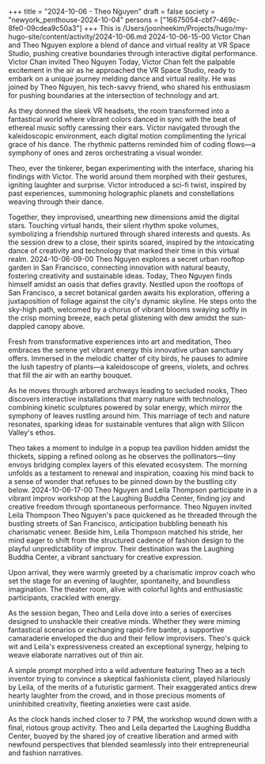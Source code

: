 +++
title = "2024-10-06 - Theo Nguyen"
draft = false
society = "newyork_penthouse-2024-10-04"
persons = ["16675054-cbf7-469c-8fe0-09cdea9c50a3"]
+++
This is /Users/joonheekim/Projects/hugo/my-hugo-site/content/activity/2024-10-06.md
2024-10-06-15-00
Victor Chan and Theo Nguyen explore a blend of dance and virtual reality at VR Space Studio, pushing creative boundaries through interactive digital performance.
Victor Chan invited Theo Nguyen
Today, Victor Chan felt the palpable excitement in the air as he approached the VR Space Studio, ready to embark on a unique journey melding dance and virtual reality. He was joined by Theo Nguyen, his tech-savvy friend, who shared his enthusiasm for pushing boundaries at the intersection of technology and art. 

As they donned the sleek VR headsets, the room transformed into a fantastical world where vibrant colors danced in sync with the beat of ethereal music softly caressing their ears. Victor navigated through the kaleidoscopic environment, each digital motion complimenting the lyrical grace of his dance. The rhythmic patterns reminded him of coding flows—a symphony of ones and zeros orchestrating a visual wonder.

Theo, ever the tinkerer, began experimenting with the interface, sharing his findings with Victor. The world around them morphed with their gestures, igniting laughter and surprise. Victor introduced a sci-fi twist, inspired by past experiences, summoning holographic planets and constellations weaving through their dance.

Together, they improvised, unearthing new dimensions amid the digital stars. Touching virtual hands, their silent rhythm spoke volumes, symbolizing a friendship nurtured through shared interests and quests. As the session drew to a close, their spirits soared, inspired by the intoxicating dance of creativity and technology that marked their time in this virtual realm.
2024-10-06-09-00
Theo Nguyen explores a secret urban rooftop garden in San Francisco, connecting innovation with natural beauty, fostering creativity and sustainable ideas.
Today, Theo Nguyen finds himself amidst an oasis that defies gravity. Nestled upon the rooftops of San Francisco, a secret botanical garden awaits his exploration, offering a juxtaposition of foliage against the city's dynamic skyline. He steps onto the sky-high path, welcomed by a chorus of vibrant blooms swaying softly in the crisp morning breeze, each petal glistening with dew amidst the sun-dappled canopy above.

Fresh from transformative experiences into art and meditation, Theo embraces the serene yet vibrant energy this innovative urban sanctuary offers. Immersed in the melodic chatter of city birds, he pauses to admire the lush tapestry of plants—a kaleidoscope of greens, violets, and ochres that fill the air with an earthy bouquet.

As he moves through arbored archways leading to secluded nooks, Theo discovers interactive installations that marry nature with technology, combining kinetic sculptures powered by solar energy, which mirror the symphony of leaves rustling around him. This marriage of tech and nature resonates, sparking ideas for sustainable ventures that align with Silicon Valley's ethos.

Theo takes a moment to indulge in a popup tea pavilion hidden amidst the thickets, sipping a refined oolong as he observes the pollinators—tiny envoys bridging complex layers of this elevated ecosystem. The morning unfolds as a testament to renewal and inspiration, coaxing his mind back to a sense of wonder that refuses to be pinned down by the bustling city below.
2024-10-06-17-00
Theo Nguyen and Leila Thompson participate in a vibrant improv workshop at the Laughing Buddha Center, finding joy and creative freedom through spontaneous performance.
Theo Nguyen invited Leila Thompson
Theo Nguyen's pace quickened as he threaded through the bustling streets of San Francisco, anticipation bubbling beneath his charismatic veneer. Beside him, Leila Thompson matched his stride, her mind eager to shift from the structured cadence of fashion design to the playful unpredictability of improv. Their destination was the Laughing Buddha Center, a vibrant sanctuary for creative expression.

Upon arrival, they were warmly greeted by a charismatic improv coach who set the stage for an evening of laughter, spontaneity, and boundless imagination. The theater room, alive with colorful lights and enthusiastic participants, crackled with energy.

As the session began, Theo and Leila dove into a series of exercises designed to unshackle their creative minds. Whether they were miming fantastical scenarios or exchanging rapid-fire banter, a supportive camaraderie enveloped the duo and their fellow improvisers. Theo's quick wit and Leila's expressiveness created an exceptional synergy, helping to weave elaborate narratives out of thin air.

A simple prompt morphed into a wild adventure featuring Theo as a tech inventor trying to convince a skeptical fashionista client, played hilariously by Leila, of the merits of a futuristic garment. Their exaggerated antics drew hearty laughter from the crowd, and in those precious moments of uninhibited creativity, fleeting anxieties were cast aside. 

As the clock hands inched closer to 7 PM, the workshop wound down with a final, riotous group activity. Theo and Leila departed the Laughing Buddha Center, buoyed by the shared joy of creative liberation and armed with newfound perspectives that blended seamlessly into their entrepreneurial and fashion narratives.
